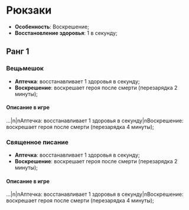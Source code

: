# Рюкзаки

* **Особенность**: Воскрешение;
* **Восстановление здоровья**: 1 в секунду;

## Ранг 1

### Вещьмешок

* **Аптечка**: восстанавливает 1 здоровья в секунду;
* **Воскрешение**: воскрешает героя после смерти (перезарядка 2 минуты);

#### Описание в игре
...|n|nАптечка: восстанавливает 1 здоровья в секунду|nВоскрешение: воскрешает героя после смерти (перезарядка 4 минуты);

### Священное писание

* **Аптечка**: восстанавливает 1 здоровья в секунду;
* **Воскрешение**: воскрешает героя после смерти (перезарядка 2 минуты);

#### Описание в игре
...|n|nАптечка: восстанавливает 1 здоровья в секунду|nВоскрешение: воскрешает героя после смерти (перезарядка 4 минуты);
